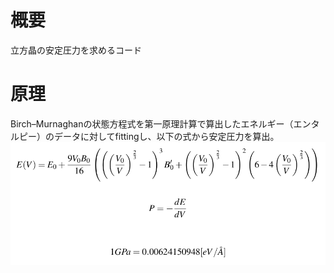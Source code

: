 # 概要
立方晶の安定圧力を求めるコード  
# 原理
Birch–Murnaghanの状態方程式を第一原理計算で算出したエネルギー（エンタルピー）のデータに対してfittingし、以下の式から安定圧力を算出。  
![This is a diagram](./principle.png)


